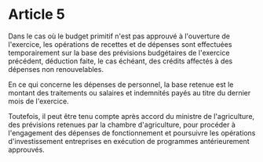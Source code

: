 # Article 5

Dans le cas où le budget primitif n'est pas approuvé à l'ouverture de l'exercice, les opérations de recettes et de dépenses sont effectuées temporairement sur la base des prévisions budgétaires de l'exercice précédent, déduction faite, le cas échéant, des crédits affectés à des dépenses non renouvelables.

En ce qui concerne les dépenses de personnel, la base retenue est le montant des traitements ou salaires et indemnités payés au titre du dernier mois de l'exercice.

Toutefois, il peut être tenu compte après accord du ministre de l'agriculture, des prévisions retenues par la chambre d'agriculture, pour procéder à l'engagement des dépenses de fonctionnement et poursuivre les opérations d'investissement entreprises en exécution de programmes antérieurement approuvés.
